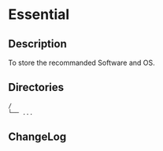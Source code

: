 # Essential

## Description

To store the recommanded Software and OS.


## Directories

```
/
└── ...
```


## ChangeLog

